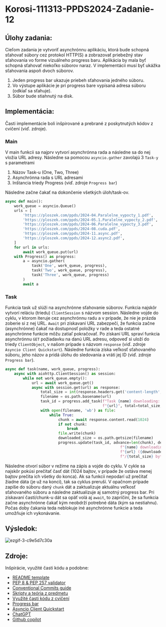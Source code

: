 # Korosi-111313-PPDS2024-Zadanie-12
## Úlohy zadania:
Cieľom zadania je vytvoriť asynchrónnu aplikáciu, ktorá bude schopná sťahovať súbory cez
protokol HTTP(S) a zobrazovať priebežný stav sťahovania vo forme vizuálneho progress baru.
Aplikácia by mala byť schopná sťahovať niekoľko súborov naraz. V implementácii musí byť
ukážka sťahovania aspoň dvoch súborov.
1) Jeden progress bar ukazuje priebeh sťahovania jedného súboru.
2) Vo výstupe aplikácie je pri progress bare vypísaná adresa súboru (odkiaľ sa sťahuje).
3) Súbor bude stiahnutý na disk.

## Implementácia:
Časti implementácie boli inšpirované a prebrané z poskytnutých kódov z cvičení (viď. zdroje).

### Main
V main funkcii sa najprv vytvorí asynchrónna rada a následne sa do nej vložia URL adresy.
Následne sa pomocou `asyncio.gather` zavolajú 3 `Task-y` s parametrami
1) Názov Task-u (One, Two, Three)
2) Asynchrónna rada s URL adresami
3) Inštancia triedy Progress (viď. zdroje `Progress bar`)


Následne začne čakať na dokončenie všetkých úloh/task-ov.
```py
async def main():
    work_queue = asyncio.Queue()
    urls = [
        'https://ploszek.com/ppds/2024-04.Paralelne_vypocty_1.pdf',
        'https://ploszek.com/ppds/2024-05.1.Paralelne_vypocty_2.pdf',
        'https://ploszek.com/ppds/2024-06.Paralelne_vypocty_3.pdf',
        'https://ploszek.com/ppds/2024-08.cuda.pdf',
        'https://ploszek.com/ppds/2024-11.async.pdf',
        'https://ploszek.com/ppds/2024-12.async2.pdf',
    ]
    for url in urls:
        await work_queue.put(url)
    with Progress() as progress:
        a = asyncio.gather(
            task('One', work_queue, progress),
            task('Two', work_queue, progress),
            task('Three', work_queue, progress)
        )
        await a
```

### Task
Funkcia task už slúži na asynchrónne sťahovanie súborov.
Funkcia najskôr vytvorí reláciu (triedu) `ClientSession` s názvom session. Následne vojde do cyklu, v ktorom iteruje cez asynchrónnu radu a v prípade, že nie je prázda zoberie si z nej URL.
`Await` pri získavaní URL zabezpečí, že funkcia začne (asynchrónne) čakať na dostupnosť položky v rade a teda ostatné asynchrónne funkcie môžu zatiaľ pokračovať.
Po získaní URL spraví funkcia asynchrónnu `GET` požiadavku na danú URL adresu, odpoveď si uloží do triedy `ClientObject`, v našom prípade s názvom `response` (viď. zdroje `Asyncio Client Quickstart`).
Následne funkcia získa veľkosť sťahovaného súboru, jeho názov a pridá úlohu do sledovania a vráti jej ID (viď. zdroje `Progress bar`).

```py
async def task(name, work_queue, progress):
    async with aiohttp.ClientSession() as session:
        while not work_queue.empty():
            url = await work_queue.get()
            async with session.get(url) as response:
                total_size = int(response.headers.get('content-length', 0))
                filename = os.path.basename(url)
                task_id = progress.add_task(f"Task {name} downloading: "
                                            f"{url}", total=total_size, )
                with open(filename, 'wb') as file:
                    while True:
                        chunk = await response.content.read(1024)
                        if not chunk:
                            break
                        file.write(chunk)
                        downloaded_size = os.path.getsize(filename)
                        progress.update(task_id, advance=len(chunk), description=f"Task "
                                                    f"{name} downloading: "
                                                    f"{url} ({downloaded_size}"
                                                    f"/{total_size} bytes)")

```
Následne otvorí súbor v režime na zápis a vojde do cyklu.
V cykle sa najskôr pokúsi prečítať časť dát (1024 bajtov, v prípade že ostáva menej bajtov prečíta ich všetky do konca). Ak sa funkcii nepodarí už prečítať žiadne dáta (je už na konci), tak sa cyklus preruší.
V opačnom prípade zapíše do súboru daný `chunk` dát a zaktualizuje aktuálnu veľkosť sťahovaného súboru a následne zaktualizuje aj samotný progress bar. Pri získavaní časti/chunk-u dát sa opäť volá aj `await`, to zapríčiní, že sa funkcia začne asynchrónne čakať kým neobdrží potrebné dáta (kým sa nestiahnu). Počas doby čakania teda neblokuje iné asynchrónne funkcie a teda umožňuje ich vykonávanie.


## Výsledok:
![ezgif-3-c9e5d7c30a](https://github.com/RichardKorosi/Korosi-111313-PPDS2024/assets/99643046/e0068409-e8b6-44cb-921c-850aa2eddbc8)


## Zdroje:
Inšpirácie, využité časti kódu a podobne:
* [README template](https://github.com/matiassingers/awesome-readme)
* [PEP 8 & PEP 257 validator](https://www.codewof.co.nz/style/python3/)
* [Conventional Commits guide](https://www.conventionalcommits.org/en/v1.0.0/)
* [Skripty a teória z predmetu](https://elearn.elf.stuba.sk/moodle/course/view.php?id=699)
* [Využité časti kódu z cvičení](https://shorturl.at/PxxIS)
* [Progress bar](https://shorturl.at/4a9AD)
* [Asyncio Client Quickstart](https://docs.aiohttp.org/en/stable/client_quickstart.html)
* [ChatGPT](https://chatgpt.com)
* [Github copilot](https://github.com/features/copilot)
